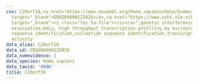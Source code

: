 ```yaml
---
csv: C20orf18,<a href="https://www.ensembl.org/Homo_sapiens/Gene/Summary?db=core;g=ENSG00000125826"
  target="_blank">ENSG00000125826</a>,<a href="https://www.ncbi.nlm.nih.gov/pubmed/17216044"
  target="_blank"><i class="fas fa-file"></i></a>",genetic interference,functional
  association,HeLa, high throughput transcription profiling by microarray,nucleotide
  sequence identification,nucleotide sequence identification,transcriptional regulation,up-regulates
  activity
data_alias: C20orf18
data_id: ENSG00000125826
data_numevidence: 1
data_species: Homo sapiens
data_taxid: '9606'
title: C20orf18
---
```

